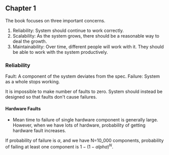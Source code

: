 
## Chapter 1

The book focuses on three important concerns.
1. Reliability: System should continue to work correctly.
2. Scalability: As the system grows, there should be a reasonable way to deal the growth.
3. Maintainability: Over time, different people will work with it. They should be able to work with the system productively. 

### Reliability

Fault: A component of the system deviates from the spec.
Failure: System as a whole stops working.

It is impossible to make number of faults to zero. System should instead be designed so that faults don't cause failures.

#### Hardware Faults
- Mean time to failure of single hardware component is generally large. However, when we have lots of hardware, probability of getting hardware fault increases.

If probability of failure is $\alpha$, and we have N=10_000 components, probability of failing at least one component is $1 - (1-alpha)^N$. 